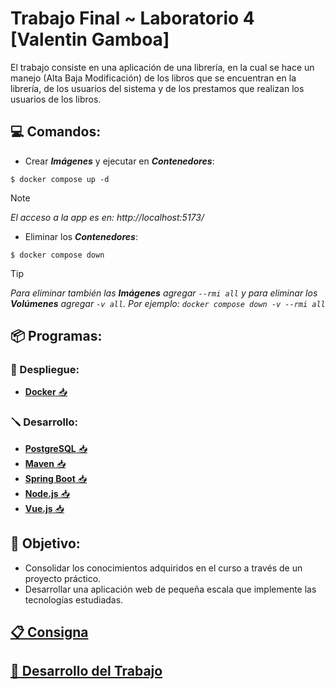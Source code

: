 # Trabajo Final ~ Laboratorio 4 [Valentin Gamboa]


El trabajo consiste en una aplicación de una librería, en la cual se hace un manejo (Alta Baja Modificación) de los libros que se encuentran en la librería, de los usuarios del sistema y de los prestamos que realizan los usuarios de los libros.

## 💻 Comandos:
-  Crear **_Imágenes_** y ejecutar en **_Contenedores_**:
```
$ docker compose up -d
```
> [!NOTE]
> *El acceso a la app es en: http://localhost:5173/*

-  Eliminar los **_Contenedores_**:
```
$ docker compose down
```
> [!TIP]
> *Para eliminar también las **_Imágenes_** agregar `--rmi all` y para eliminar los **_Volúmenes_** agregar `-v all`. Por ejemplo: `docker compose down -v --rmi all`*


## 📦 Programas:

### 📡 Despliegue:
- [**Docker** 📥](https://docs.docker.com/get-docker/)

### 🪛 Desarrollo:
- [**PostgreSQL** 📥](https://www.postgresql.org/)
- [**Maven** 📥](https://maven.apache.org/)
- [**Spring Boot** 📥](https://spring.io/)
- [**Node.js** 📥](https://nodejs.org/en)
- [**Vue.js** 📥](https://vuejs.org/)

## 🎯 Objetivo:

- Consolidar los conocimientos adquiridos en el curso a través de un proyecto práctico.
- Desarrollar una aplicación web de pequeña escala que implemente las tecnologías estudiadas.


## [📋 Consigna](docs/CONSIGNA.md)

## [🔗 Desarrollo del Trabajo](https://www.notion.so/Trabajo-Practico-Final-Lab-IV-a6d1dad0a2eb4960812d3ba146282cbb)